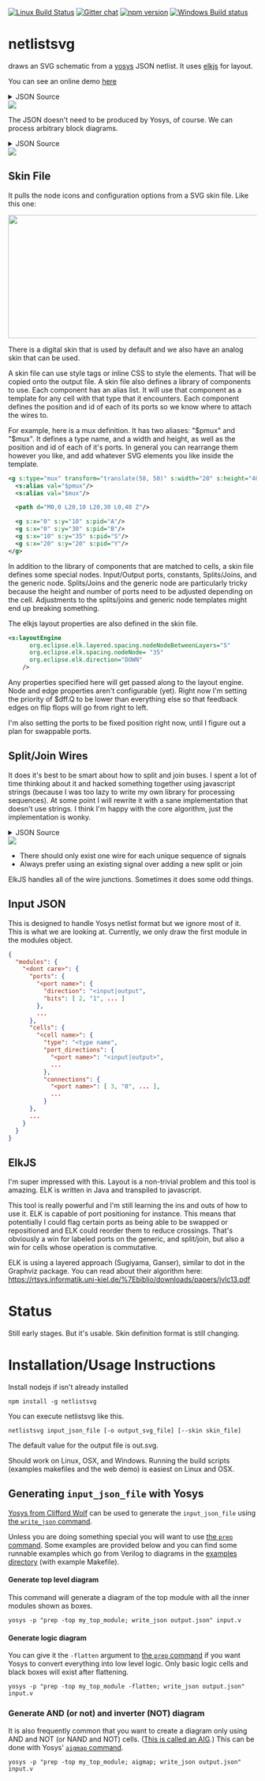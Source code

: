 [![Linux Build Status](https://travis-ci.org/nturley/netlistsvg.svg?branch=master)](https://travis-ci.org/nturley/netlistsvg)
[![Gitter chat](https://badges.gitter.im/nturley/netlistsvg.png)](https://gitter.im/netlistsvg)
[![npm version](https://badge.fury.io/js/netlistsvg.svg)](https://badge.fury.io/js/netlistsvg)
[![Windows Build status](https://ci.appveyor.com/api/projects/status/heijuq5nhw9m7rib/branch/master?svg=true)](https://ci.appveyor.com/project/nturley/netlistsvg/branch/master)

# netlistsvg
draws an SVG schematic from a [yosys](https://github.com/cliffordwolf/yosys) JSON netlist. It uses [elkjs](https://github.com/OpenKieler/elkjs) for layout.

You can see an online demo [here](https://nturley.github.io/netlistsvg)

<details>
  <summary>JSON Source</summary>

```json
{
  "modules": {
    "up3down5": {
      "ports": {
        "clock": {
          "direction": "input",
          "bits": [ 2 ]
        },
        "data_in": {
          "direction": "input",
          "bits": [ 3, 4, 5, 6, 7, 8, 9, 10, 11 ]
        },
        "up": {
          "direction": "input",
          "bits": [ 12 ]
        },
        "down": {
          "direction": "input",
          "bits": [ 13 ]
        },
        "carry_out": {
          "direction": "output",
          "bits": [ 14 ]
        },
        "borrow_out": {
          "direction": "output",
          "bits": [ 15 ]
        },
        "count_out": {
          "direction": "output",
          "bits": [ 16, 17, 18, 19, 20, 21, 22, 23, 24 ]
        },
        "parity_out": {
          "direction": "output",
          "bits": [ 25 ]
        }
      },
      "cells": {
        "$add$input.v:17$3": {
          "type": "$add",
          "port_directions": {
            "A": "input",
            "B": "input",
            "Y": "output"
          },
          "connections": {
            "A": [ 16, 17, 18, 19, 20, 21, 22, 23, 24 ],
            "B": [ "1", "1" ],
            "Y": [ 26, 27, 28, 29, 30, 31, 32, 33, 34, 35 ]
          }
        },
        "$and$input.v:28$5": {
          "type": "$and",
          "port_directions": {
            "A": "input",
            "B": "input",
            "Y": "output"
          },
          "connections": {
            "A": [ 12 ],
            "B": [ 35 ],
            "Y": [ 36 ]
          }
        },
        "$and$input.v:29$6": {
          "type": "$and",
          "port_directions": {
            "A": "input",
            "B": "input",
            "Y": "output"
          },
          "connections": {
            "A": [ 13 ],
            "B": [ 37 ],
            "Y": [ 38 ]
          }
        },
        "$procdff$40": {
          "type": "$dff",
          "port_directions": {
            "CLK": "input",
            "D": "input",
            "Q": "output"
          },
          "connections": {
            "CLK": [ 2 ],
            "D": [ 39, 40, 41, 42, 43, 44, 45, 46, 47 ],
            "Q": [ 16, 17, 18, 19, 20, 21, 22, 23, 24 ]
          }
        },
        "$procdff$41": {
          "type": "$dff",
          "port_directions": {
            "CLK": "input",
            "D": "input",
            "Q": "output"
          },
          "connections": {
            "CLK": [ 2 ],
            "D": [ 36 ],
            "Q": [ 14 ]
          }
        },
        "$procdff$42": {
          "type": "$dff",
          "port_directions": {
            "CLK": "input",
            "D": "input",
            "Q": "output"
          },
          "connections": {
            "CLK": [ 2 ],
            "D": [ 38 ],
            "Q": [ 15 ]
          }
        },
        "$procdff$43": {
          "type": "$dff",
          "port_directions": {
            "CLK": "input",
            "D": "input",
            "Q": "output"
          },
          "connections": {
            "CLK": [ 2 ],
            "D": [ 48 ],
            "Q": [ 25 ]
          }
        },
        "$procmux$36": {
          "type": "$pmux",
          "port_directions": {
            "A": "input",
            "B": "input",
            "S": "input",
            "Y": "output"
          },
          "connections": {
            "A": [ 16, 17, 18, 19, 20, 21, 22, 23, 24 ],
            "B": [ 26, 27, 28, 29, 30, 31, 32, 33, 34, 49, 50, 51, 52, 53, 54, 55, 56, 57, 3, 4, 5, 6, 7, 8, 9, 10, 11 ],
            "S": [ 58, 59, 60 ],
            "Y": [ 39, 40, 41, 42, 43, 44, 45, 46, 47 ]
          }
        },
        "$procmux$37_CMP0": {
          "type": "$eq",
          "port_directions": {
            "A": "input",
            "B": "input",
            "Y": "output"
          },
          "connections": {
            "A": [ 13, 12 ],
            "B": [ "0", "1" ],
            "Y": [ 58 ]
          }
        },
        "$procmux$38_CMP0": {
          "type": "$eq",
          "port_directions": {
            "A": "input",
            "B": "input",
            "Y": "output"
          },
          "connections": {
            "A": [ 13, 12 ],
            "B": [ "1", "0" ],
            "Y": [ 59 ]
          }
        },
        "$procmux$39_CMP0": {
          "type": "$eq",
          "port_directions": {
            "A": "input",
            "B": "input",
            "Y": "output"
          },
          "connections": {
            "A": [ 13, 12 ],
            "B": [ "0", "0" ],
            "Y": [ 60 ]
          }
        },
        "$reduce_xor$input.v:27$4": {
          "type": "$reduce_xor",
          "port_directions": {
            "A": "input",
            "Y": "output"
          },
          "connections": {
            "A": [ 39, 40, 41, 42, 43, 44, 45, 46, 47 ],
            "Y": [ 48 ]
          }
        },
        "$sub$input.v:16$2": {
          "type": "$sub",
          "port_directions": {
            "A": "input",
            "B": "input",
            "Y": "output"
          },
          "connections": {
            "A": [ 16, 17, 18, 19, 20, 21, 22, 23, 24 ],
            "B": [ "1", "0", "1" ],
            "Y": [ 49, 50, 51, 52, 53, 54, 55, 56, 57, 37 ]
          }
        }
      }
    }
  }
}
```
</details>
<img src="https://cdn.rawgit.com/nturley/netlistsvg/d01285946e05ee5ce99dc5d0f8025be58b5936a3/doc/up3down5.svg" />

The JSON doesn't need to be produced by Yosys, of course. We can process arbitrary block diagrams.

<details>
  <summary>JSON Source</summary>

```json
{
  "modules": {
    "generics": {
      "ports": {
        "clk100": {
          "direction": "input",
          "bits": [ 2 ]
        },
        "clk40": {
          "direction": "output",
          "bits": [ 3 ]
        },
        "clk125": {
          "direction": "output",
          "bits": [ 5 ]
        }
      },
      "cells" : {
        "PLL": {
          "type": "PLL",
          "port_directions": {
            "clkin": "input",
            "clk40": "output",
            "clk200": "output",
            "clk125": "output",
            "locked": "output"
          },
          "connections": {
            "clkin": [ 2 ],
            "clk40": [3],
            "clk200": [6],
            "clk125": [5],
            "locked": [8]
          }
        },
        "MIG": {
          "type": "MIG",
          "port_directions": {
            "clk_ref": "input",
            "clk_sys": "input",
            "reset": "input"
          },
          "connections": {
            "clk_ref": [6],
            "clk_sys": [2],
            "reset": [4]
          }
        },
        "counter": {
          "type": "counter",
          "port_directions": {
            "clk": "input",
            "start": "input",
            "elapsed": "output"
          },
          "connections": {
            "clk": [2],
            "start": [8],
            "elapsed": [4]
          }
        },
        "sync": {
          "type": "sync",
          "port_directions": {
            "clk": "input",
            "in": "input",
            "out": "output"
          },
          "connections": {
            "clk": [3],
            "in": [4],
            "out": [7]
          }
        },
        "businterface": {
          "type": "businterface",
          "port_directions": {
            "clk": "input",
            "reset": "input"
          },
          "connections": {
            "clk": [3],
            "reset": [7]
          }
        }
      }
    }
  }
}
```
</details>
<img src="https://cdn.rawgit.com/nturley/netlistsvg/d01285946e05ee5ce99dc5d0f8025be58b5936a3/doc/generics.svg" >

## Skin File
It pulls the node icons and configuration options from a SVG skin file. Like this one:

<img src="https://cdn.rawgit.com/nturley/netlistsvg/369a0baa31e568995d4cc7ce825bbe50646616c8/lib/default.svg" width="700" height="250">

There is a digital skin that is used by default and we also have an analog skin that can be used.

A skin file can use style tags or inline CSS to style the elements. That will be copied onto the output file. A skin file also defines a library of components to use. Each component has an alias list. It will use that component as a template for any cell with that type that it encounters. Each component defines the position and id of each of its ports so we know where to attach the wires to.

For example, here is a mux definition. It has two aliases: "$pmux" and "$mux". It defines a type name, and a width and height, as well as the position and id of each of it's ports. In general you can rearrange them however you like, and add whatever SVG elements you like inside the template.

```XML
<g s:type="mux" transform="translate(50, 50)" s:width="20" s:height="40">
  <s:alias val="$pmux"/>
  <s:alias val="$mux"/>

  <path d="M0,0 L20,10 L20,30 L0,40 Z"/>

  <g s:x="0" s:y="10" s:pid="A"/>
  <g s:x="0" s:y="30" s:pid="B"/>
  <g s:x="10" s:y="35" s:pid="S"/>
  <g s:x="20" s:y="20" s:pid="Y"/>
</g>
```

In addition to the library of components that are matched to cells, a skin file defines some special nodes. Input/Output ports, constants, Splits/Joins, and the generic node. Splits/Joins and the generic node are particularly tricky because the height and number of ports need to be adjusted depending on the cell. Adjustments to the splits/joins and generic node templates might end up breaking something.

The elkjs layout properties are also defined in the skin file.

```XML
<s:layoutEngine
      org.eclipse.elk.layered.spacing.nodeNodeBetweenLayers="5"
      org.eclipse.elk.spacing.nodeNode= "35"
      org.eclipse.elk.direction="DOWN"
    />
```
Any properties specified here will get passed along to the layout engine. Node and edge properties aren't configurable (yet). Right now I'm setting the priority of $dff.Q to be lower than everything else so that feedback edges on flip flops will go from right to left.

I'm also setting the ports to be fixed position right now, until I figure out a plan for swappable ports.

## Split/Join Wires
It does it's best to be smart about how to split and join buses. I spent a lot of time thinking about it and hacked something together using javascript strings (because I was too lazy to write my own library for processing sequences). At some point I will rewrite it with a sane implementation that doesn't use strings. I think I'm happy with the core algorithm, just the implementation is wonky.

<details>
  <summary>JSON Source</summary>

```json
{
  "modules": {
    "simple": {
      "ports": {
        "inthing": {
          "direction": "input",
          "bits": [ 2, 3, 4, 5 ]
        },
        "outthing": {
          "direction": "output",
          "bits": [ 2, 3 ]
        },
        "outthing2": {
          "direction": "output",
          "bits": [ 2, 3, 5 ]
        },
        "outthing3": {
          "direction": "output",
          "bits": [ 2, 3, 5 ]
        },
        "outthing4": {
          "direction": "output",
          "bits": [ 2 ]
        }
      },
      "cells": {}
    }
  }
}
```
</details>
<img src="https://cdn.rawgit.com/nturley/netlistsvg/d01285946e05ee5ce99dc5d0f8025be58b5936a3/doc/ports_splitjoin.svg" >

* There should only exist one wire for each unique sequence of signals
* Always prefer using an existing signal over adding a new split or join

ElkJS handles all of the wire junctions. Sometimes it does some odd things.

## Input JSON
This is designed to handle Yosys netlist format but we ignore most of it. This is what we are looking at. Currently, we only draw the first module in the modules object.
```json
{
  "modules": {
    "<dont care>": {
      "ports": {
        "<port name>": {
          "direction": "<input|output",
          "bits": [ 2, "1", ... ]
        },
        ...
      },
      "cells": {
        "<cell name>": {
          "type": "<type name",
          "port_directions": {
            "<port name>": "<input|output>",
            ...
          },
          "connections": {
            "<port name>": [ 3, "0", ... ],
            ...
          }
      },
      ...
    }
  }
}
```

## ElkJS
I'm super impressed with this. Layout is a non-trivial problem and this tool is amazing. ELK is written in Java and transpiled to javascript.

This tool is really powerful and I'm still learning the ins and outs of how to use it. ELK is capable of port positioning for instance. This means that potentially I could flag certain ports as being able to be swapped or repositioned and ELK could reorder them to reduce crossings. That's obviously a win for labeled ports on the generic, and split/join, but also a win for cells whose operation is commutative.

ELK is using a layered approach (Sugiyama, Ganser), similar to dot in the Graphviz package. You can read about their algorithm here: https://rtsys.informatik.uni-kiel.de/%7Ebiblio/downloads/papers/jvlc13.pdf

# Status
Still early stages. But it's usable. Skin definition format is still changing.

# Installation/Usage Instructions

Install nodejs if isn't already installed
```
npm install -g netlistsvg
```

You can execute netlistsvg like this.
```
netlistsvg input_json_file [-o output_svg_file] [--skin skin_file]
```
The default value for the output file is out.svg.

Should work on Linux, OSX, and Windows. Running the build scripts (examples makefiles and the web demo) is easiest on Linux and OSX.

## Generating `input_json_file` with Yosys

[Yosys from Clifford Wolf](https://github.com/cliffordwolf/yosys) can be used to generate the `input_json_file` using [the `write_json` command](http://www.clifford.at/yosys/cmd_json.html).

Unless you are doing something special you will want to use [the `prep` command](http://www.clifford.at/yosys/cmd_prep.html). Some examples are provided below and you can find some runnable examples which go from Verilog to diagrams in the [examples directory](./examples) (with example Makefile).

#### Generate top level diagram

This command will generate a diagram of the top module with all the inner modules shown as boxes.

```
yosys -p "prep -top my_top_module; write_json output.json" input.v
```

#### Generate logic diagram

You can give it the `-flatten` argument to  [the `prep` command](http://www.clifford.at/yosys/cmd_prep.html) if you want Yosys to convert everything into low level logic. Only basic logic cells and black boxes will exist after flattening.

```
yosys -p "prep -top my_top_module -flatten; write_json output.json" input.v
```

### Generate AND (or not) and inverter (NOT) diagram

It is also frequently common that you want to create a diagram only using AND and NOT (or NAND and NOT) cells. ([This is called an AIG](https://en.wikipedia.org/wiki/And-inverter_graph).) This can be done with Yosys' [`aigmap` command](http://www.clifford.at/yosys/cmd_proc.html).

```
yosys -p "prep -top my_top_module; aigmap; write_json output.json" input.v
```
